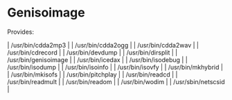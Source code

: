 # Genisoimage
Provides:

| /usr/bin/cdda2mp3 |
| /usr/bin/cdda2ogg |
| /usr/bin/cdda2wav |
| /usr/bin/cdrecord |
| /usr/bin/devdump |
| /usr/bin/dirsplit |
| /usr/bin/genisoimage |
| /usr/bin/icedax |
| /usr/bin/isodebug |
| /usr/bin/isodump |
| /usr/bin/isoinfo |
| /usr/bin/isovfy |
| /usr/bin/mkhybrid |
| /usr/bin/mkisofs |
| /usr/bin/pitchplay |
| /usr/bin/readcd |
| /usr/bin/readmult |
| /usr/bin/readom |
| /usr/bin/wodim |
| /usr/sbin/netscsid |